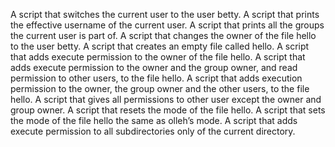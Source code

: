 A script that switches the current user to the user betty.
A script that prints the effective username of the current user.
A script that prints all the groups the current user is part of.
A script that changes the owner of the file hello to the user betty.
A script that creates an empty file called hello.
A script that adds execute permission to the owner of the file hello.
A script that adds execute permission to the owner and the group owner, and read permission to other users, to the file hello.
A script that adds execution permission to the owner, the group owner and the other users, to the file hello.
A script that gives all permissions to other user except the owner and group owner.
A script that resets the mode of the file hello.
A script that sets the mode of the file hello the same as olleh’s mode.
A script that adds execute permission to all subdirectories only of the current directory.
